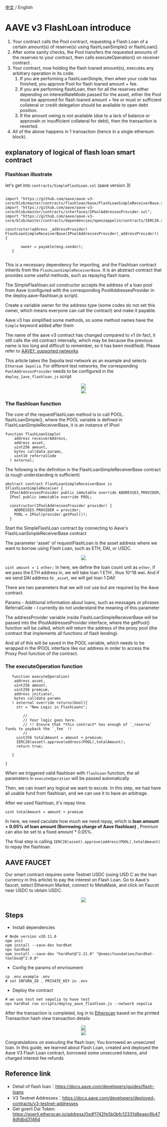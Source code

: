 [中文](./README-CN.md) / English

# AAVE v3 FlashLoan introduce  

1. Your contract calls the Pool contract, requesting a Flash Loan of a certain amount(s) of reserve(s) using flashLoanSimple() or flashLoan().
2. After some sanity checks, the Pool transfers the requested amounts of the reserves to your contract, then calls executeOperation() on receiver contract .
3. Your contract, now holding the flash loaned amount(s), executes any arbitrary operation in its code.
   1.  If you are performing a flashLoanSimple, then when your code has finished, you approve Pool for flash loaned amount + fee.
   2.  If you are performing flashLoan, then for all the reserves either depending on interestRateMode passed for the asset, either the Pool must be approved for flash loaned amount + fee or must or sufficient collateral or credit delegation should be available to open debt position.
   3.  If the amount owing is not available (due to a lack of balance or approvaln or insufficient collateral for debt), then the transaction is reverted.
4. All of the above happens in 1 transaction (hence in a single ethereum block).

## explanatory of logical of flash loan smart contract  
### Flashloan illustrate  
let's get into `contracts/SimpleFlashLoan.sol`  (aave version 3)
```solidity

import "https://github.com/aave/aave-v3-core/blob/master/contracts/flashloan/base/FlashLoanSimpleReceiverBase.sol";
import "https://github.com/aave/aave-v3-core/blob/master/contracts/interfaces/IPoolAddressesProvider.sol";
import "https://github.com/aave/aave-v3-core/blob/master/contracts/dependencies/openzeppelin/contracts/IERC20.sol";

constructor(address _addressProvider) FlashLoanSimpleReceiverBase(IPoolAddressesProvider(_addressProvider)) {
   
       owner = payable(msg.sender);
   }


```  

This is a necessary dependency for importing, and the Flashloan contract inherits from the `FlashLoanSimpleReceiverBase`. It is an abstract contract that provides some useful methods, such as repaying flash loans.

The SimpleFlashloan.sol constructor accepts the address of a loan pool from Aave (configured with the corresponding PoolAddressesProvider in the deploy.aave-flashloan.js script).

Create a variable owner for the address type (some codes do not set this owner, which means everyone can call the contract) and make it payable.

Aave v3 has simplified some methods, so some method names have the `Simple` keyword added after them

The name of the aave v3 contract has changed compared to v1 (in fact, it still calls the old contract internally, which may be because the previous name is too long and difficult to remember, so it has been modified). Please refer to [AAVEf: supported networks](https://docs.aave.com/developers/deployed-contracts/v3-testnet-addresses)

This article takes the Sepolia test network as an example and selects `Ethereum Sepolia`. For different test networks, the corresponding `PoolAddressesProvider` needs to be configured in the `deploy_1ave_flashloan.js` script
<center><img src="./img/aave-v3-namechange.png?raw=true" /></center> 
<center><img src="./img/sepolia-testnet.png?raw=true" /></center> 


### The flashloan function  
The core of the requestFlashLoan method is to call POOL. flashLoanSimple(), where the POOL variable is defined in FlashLoanSimpleReceiverBase, it is an instance of IPool
```solidity
function flashLoanSimple(
    address receiverAddress,
    address asset,
    uint256 amount,
    bytes calldata params,
    uint16 referralCode
  ) external;

```
The following is the definition in the FlashLoanSimpleReceiverBase contract (a rough understanding is sufficient)

```solidity
abstract contract FlashLoanSimpleReceiverBase is IFlashLoanSimpleReceiver {
  IPoolAddressesProvider public immutable override ADDRESSES_PROVIDER;
  IPool public immutable override POOL;

  constructor(IPoolAddressesProvider provider) {
    ADDRESSES_PROVIDER = provider;
    POOL = IPool(provider.getPool());
  }

```

Start the SimpleFlashLoan contract by connecting to Aave's FlashLoanSimpleReceiverBase contract

The parameter 'asset' of requestFlashLoan is the asset address where we want to borrow using Flash Loan, such as ETH, DAI, or USDC.
<center><img src="./img/token_address.png?raw=true" /></center> 


`uint amount = 1 ether;`
In here, we define the loan count unit as `ether`, if we pass the ETH address in, we will take loan 1 ETH , thus 10^18 wei. And if we send DAI address to `_asset`, we will get loan 1 DAI! 

There are two parameters that we will not use but are required by the Aave contract.

Params       - Additional information about loans, such as messages or phrases
ReferralCode - I currently do not understand the meaning of this parameter

The addressProvider variable inside FlashLoanSimpleReceiverBase will be passed into the IPoolAddressesProvider interface, where the getPool() function will be called, which will return the address of the proxy pool (the contract that implements all functions of flash lending).

And all of this will be saved in the POOL variable, which needs to be wrapped in the IPOOL interface like our address in order to access the Proxy Pool function of the contract.

### The executeOperation function
```solidity
   function executeOperation(
    address asset, 
    uint256 amount,
    uint256 premium,
    address initiator,
    bytes calldata params
   ) external override returns(bool){
     str = "New Logic in FlashLoans";

        //
        // Your logic goes here.
        // !! Ensure that *this contract* has enough of `_reserve` funds to payback the `_fee` !!
        //
     uint256 totalAmount = amount + premium;
     IERC20(asset).approve(address(POOL),totalAmount);
     return true; 

   }

}
```

When we triggered valid flashloan with `flashLoan` function, the all paramaters in `executeOperation` will be passed automatically

Then, we can insert any logical we want to excute. In this step, we had have all usable fund from flashloan, and we can use it to have an arbitrage.

After we used flashloan, it's repay time.

`uint totalAmount = amount + premium`

In here, we need caculate how much we need repay, which is **loan amount + 0.05% of loan amount (Borrowing charge of Aave flashloan)** , Premium can also be set to a fixed amount * 0.05%.

The final step is calling `IERC20(asset).approve(address(POOL),totalAmount)` to repay the flashloan.

## AAVE FAUCET
Our smart contract requires some Testnet USDC (using USD C as the loan currency in this article) to pay the interest on Flash Loan. Go to Aave's faucet, select Ethereum Market, connect to MetaMask, and click on Faucet near USDC to obtain USDC.
<center><img src="./img/aave_faucet.png?raw=true" /></center> 

## Steps
- Install dependencies
```shell
# Node version v20.11.0
npm init 
npm install --save-dev hardhat
npx hardhat
npm install --save-dev "hardhat@^2.21.0" "@nomicfoundation/hardhat-toolbox@^2.0.0"
```

- Config the params of envrioument  
```shell
cp .env.example .env
# set INFURA_ID , PRIVATE_KEY in .env
```

- Deploy the contract 
```shell
# we use test net sepolia to have test
npx hardhat run scripts/deploy_aave_flashloan.js --network sepolia
```
After the transaction is completed, log in to [Etherscan](https://sepolia.etherscan.io/) based on the printed Transaction hash view transaction details
<center><img src="./img/etherscan_query.png?raw=true" /></center> 
<center><img src="./img/transaction_detail.png?raw=true" /></center> 

Congratulations on executing the flash loan; You borrowed an unsecured loan. In this guide, we learned about Flash Loan, created and deployed the Aave V3 Flash Loan contract, borrowed some unsecured tokens, and charged interest fee refunds
## Reference link  
- Detail of flash loan：https://docs.aave.com/developers/guides/flash-loans
- V3 Testnet Addresses：https://docs.aave.com/developers/deployed-contracts/v3-testnet-addresses    
- Get goerli Dai Token: https://goerli.etherscan.io/address/0xdf1742fe5b0bfc12331d8eaec6b478dfdbd31464 
